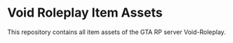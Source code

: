 # Void Roleplay Item Assets
This repository contains all item assets of the GTA RP server Void-Roleplay.
